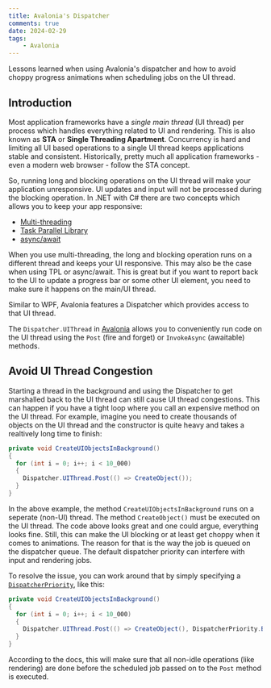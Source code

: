 ```yaml
---
title: Avalonia's Dispatcher
comments: true
date: 2024-02-29
tags: 
    - Avalonia
---
```


Lessons learned when using Avalonia's dispatcher and how to avoid choppy progress animations when scheduling jobs on the UI thread.

<!--more-->

## Introduction

Most application frameworks have a *single main thread* (UI thread) per process which handles everything related to UI and rendering. This is also known as **STA** or **Single Threading Apartment**. Concurrency is hard and limiting all UI based operations to a single UI thread keeps applications stable and consistent. Historically, pretty much all application frameworks - even a modern web browser - follow the STA concept.

So, running long and blocking operations on the UI thread will make your application unresponsive. UI updates and input will not be processed during the blocking operation. In .NET with C# there are two concepts which allows you to keep your app responsive:

* [Multi-threading](https://learn.microsoft.com/en-us/dotnet/api/system.threading.thread?view=net-8.0)
* [Task Parallel Library](https://learn.microsoft.com/en-us/dotnet/standard/parallel-programming/task-parallel-library-tpl)
* [async/await](https://learn.microsoft.com/en-us/dotnet/csharp/asynchronous-programming/)

When you use multi-threading, the long and blocking operation runs on a different thread and keeps your UI responsive. This may also be the case when using TPL or async/await. This is great but if you want to report back to the UI to update a progress bar or some other UI element, you need to make sure it happens on the main/UI thread.

Similar to WPF, Avalonia features a Dispatcher which provides access to that UI thread. 

The `Dispatcher.UIThread` in [Avalonia](https://docs.avaloniaui.net/docs/guides/development-guides/accessing-the-ui-thread) allows you to conveniently run code on the UI thread using the `Post` (fire and forget) or `InvokeAsync` (awaitable) methods.

## Avoid UI Thread Congestion

Starting a thread in the background and using the Dispatcher to get marshalled back to the UI thread can still cause UI thread congestions. This can happen if you have a tight loop where you call an expensive method on the UI thread. For example, imagine you need to create thousands of objects on the UI thread and the constructor is quite heavy and takes a realtively long time to finish:

```csharp
private void CreateUIObjectsInBackground()
{
  for (int i = 0; i++; i < 10_000)
  {
    Dispatcher.UIThread.Post(() => CreateObject());
  }
}
```

In the above example, the method `CreateUIObjectsInBackground` runs on a seperate (non-UI) thread. The method `CreateObject()` must be executed on the UI thread. The code above looks great and one could argue, everything looks fine. Still, this can make the UI blocking or at least get choppy when it comes to animations. The reason for that is the way the job is queued on the dispatcher queue. The default dispatcher priority can interfere with input and rendering jobs.

To resolve the issue, you can work around that by simply specifying a [`DispatcherPriority`](https://reference.avaloniaui.net/api/Avalonia.Threading/DispatcherPriority/), like this:

```csharp
private void CreateUIObjectsInBackground()
{
  for (int i = 0; i++; i < 10_000)
  {
    Dispatcher.UIThread.Post(() => CreateObject(), DispatcherPriority.Background);
  }
}
```

According to the docs, this will make sure that all non-idle operations (like rendering) are done before the scheduled job passed on to the `Post` method is executed.
